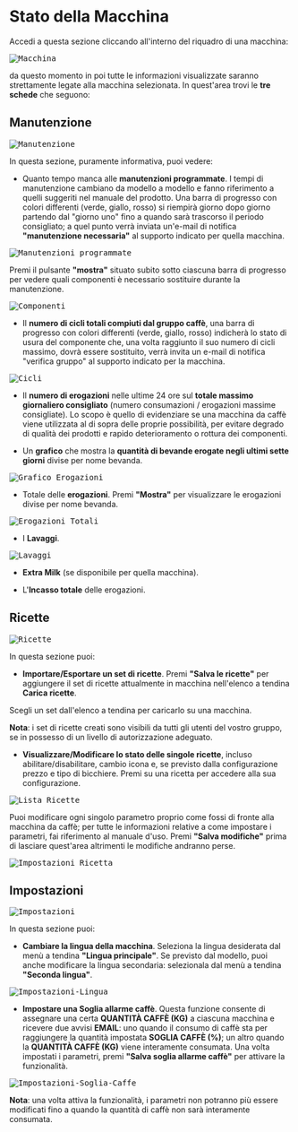 # Stato della Macchina

Accedi a questa sezione cliccando all'interno del riquadro di una macchina: 

<kbd>![Macchina](_images/machine-riquadro.png)</kbd>

da questo momento in poi tutte le informazioni visualizzate saranno strettamente legate alla macchina selezionata.
In quest'area trovi le **tre schede** che seguono:

## Manutenzione

<kbd>![Manutenzione](_images/machine-manutenzione2.png)</kbd>


In questa sezione, puramente informativa, puoi vedere:
     
- Quanto tempo manca alle **manutenzioni programmate**. I tempi di manutenzione cambiano da modello a modello e fanno riferimento a quelli suggeriti nel manuale del prodotto. Una barra di progresso con colori differenti (verde, giallo, rosso) si riempirà giorno dopo giorno partendo dal "giorno uno" fino a quando sarà trascorso il periodo consigliato; a quel punto verrà inviata un'e-mail di notifica **"manutenzione necessaria"** al supporto indicato per quella macchina. 

<kbd>![Manutenzioni programmate](_images/machine-manutenzione-program.png)</kbd>

Premi il pulsante **"mostra"** situato subito sotto ciascuna barra di progresso per vedere quali componenti è necessario sostituire durante la manutenzione.

<kbd>![Componenti](_images/machine-componenti.png)</kbd>

- Il **numero di cicli totali compiuti dal gruppo caffè**, una barra di progresso con colori differenti (verde, giallo, rosso) indicherà lo stato di usura del componente che, una volta raggiunto il suo numero di cicli massimo, dovrà essere sostituito, verrà invita un e-mail di notifica "verifica gruppo" al supporto indicato per la macchina.

<kbd>![Cicli](_images/machine-cicli.png)</kbd>

- Il **numero di erogazioni** nelle ultime 24 ore sul **totale massimo giornaliero consigliato** (numero consumazioni / erogazioni massime consigliate). Lo scopo è quello di evidenziare se una macchina da caffè viene utilizzata al di sopra delle proprie possibilità, per evitare degrado di qualità dei prodotti e rapido deterioramento o rottura dei componenti.
     
- Un **grafico** che mostra la **quantità di bevande erogate negli ultimi sette giorni** divise per nome bevanda.

 <kbd>![Grafico Erogazioni](_images/machine-grafico.png)</kbd>

- Totale delle **erogazioni**. Premi **"Mostra"** per visualizzare le erogazioni divise per nome bevanda.

<kbd>![Erogazioni Totali](_images/machine-erog-totali2.png)</kbd>


- I **Lavaggi**.

<kbd>![Lavaggi](_images/machine-lavaggi.png)</kbd>

- **Extra Milk** (se disponibile per quella macchina).

- L'**Incasso totale** delle erogazioni.


     
 ## Ricette
 
 <kbd>![Ricette](_images/machine-ricette.png)</kbd>
 
 In questa sezione puoi:
 
 - **Importare/Esportare un set di ricette**. Premi **"Salva le ricette"** per aggiungere il set di ricette attualmente in macchina nell'elenco a tendina **Carica ricette**. 



Scegli un set dall'elenco a tendina per caricarlo su una macchina. 



**Nota**: i set di ricette creati sono visibili da tutti gli utenti del vostro gruppo, se in possesso di un livello di autorizzazione adeguato.

- **Visualizzare/Modificare lo stato delle singole ricette**, incluso abilitare/disabilitare, cambio icona e, se previsto dalla configurazione prezzo e tipo di bicchiere. 
Premi su una ricetta per accedere alla sua configurazione. 

<kbd>![Lista Ricette](_images/machine-ricette-lista.png)</kbd>

Puoi modificare ogni singolo parametro proprio come fossi di fronte alla macchina da caffè; per tutte le informazioni relative a come impostare i parametri, fai riferimento al manuale d'uso. Premi **"Salva modifiche"** prima di lasciare quest'area altrimenti le modifiche andranno perse.   

<kbd>![Impostazioni Ricetta](_images/machine-ricette-lista.png)</kbd>
 
 ## Impostazioni
 
 <kbd>![Impostazioni](_images/machine-impostazioni.png)</kbd>
 
  In questa sezione puoi:
  
  - **Cambiare la lingua della macchina**. Seleziona la lingua desiderata dal menù a tendina **"Lingua principale"**. 
  Se previsto dal modello, puoi anche modificare la lingua secondaria: selezionala dal menù a tendina **"Seconda lingua"**.
  
  <kbd>![Impostazioni-Lingua](_images/machine-lingua.png)</kbd>
  
  - **Impostare una Soglia allarme caffè**. Questa funzione consente di assegnare una certa **QUANTITÀ CAFFÈ (KG)** a ciascuna macchina e ricevere due avvisi **EMAIL**: uno quando il consumo di caffè sta per raggiungere la quantità impostata **SOGLIA CAFFÈ (%)**; un altro quando la **QUANTITÀ CAFFÈ (KG)** viene interamente consumata. 
Una volta impostati i parametri, premi **"Salva soglia allarme caffè"** per attivare la funzionalità. 

<kbd>![Impostazioni-Soglia-Caffe](_images/machine-soglia.png)</kbd>

**Nota**: una volta attiva la funzionalità, i parametri non potranno più essere modificati fino a quando la quantità di caffè non sarà interamente consumata. 








